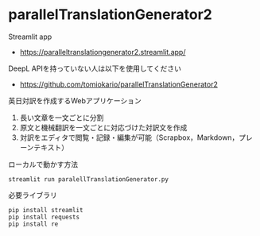 # parallelTranslationGenerator2

Streamlit app
- https://paralleltranslationgenerator2.streamlit.app/

DeepL APIを持っていない人は以下を使用してください
- https://github.com/tomiokario/parallelTranslationGenerator2

英日対訳を作成するWebアプリケーション
1. 長い文章を一文ごとに分割
2. 原文と機械翻訳を一文ごとに対応づけた対訳文を作成
3. 対訳をエディタで閲覧・記録・編集が可能（Scrapbox，Markdown，プレーンテキスト）

ローカルで動かす方法
```
streamlit run paralellTranslationGenerator.py
```

必要ライブラリ
```
pip install streamlit
pip install requests
pip install re
```
